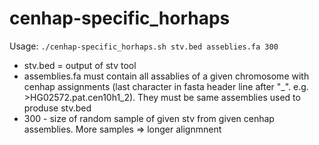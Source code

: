 # cenhap-specific_horhaps

Usage: `./cenhap-specific_horhaps.sh stv.bed asseblies.fa 300`
- stv.bed = output of stv tool
- assemblies.fa must contain all assablies of a given chromosome with cenhap assignments (last character in fasta header line after "_". e.g. >HG02572.pat.cen10h1_2). They must be same assemblies used to produse stv.bed
- 300 - size of random sample of given stv from given cenhap assemblies. More samples => longer alignmnent
